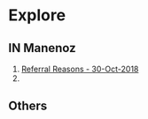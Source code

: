 # Explore

## IN Manenoz

1. [Referral Reasons - 30-Oct-2018](https://bit.ly/2D6ONZA)
2. 




## Others

[Awesome DS repository]: https://github.com/bulutyazilim/awesome-datascience
